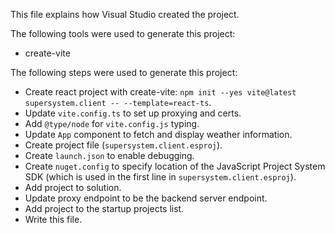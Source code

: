 This file explains how Visual Studio created the project.

The following tools were used to generate this project:
- create-vite

The following steps were used to generate this project:
- Create react project with create-vite: `npm init --yes vite@latest supersystem.client -- --template=react-ts`.
- Update `vite.config.ts` to set up proxying and certs.
- Add `@type/node` for `vite.config.js` typing.
- Update `App` component to fetch and display weather information.
- Create project file (`supersystem.client.esproj`).
- Create `launch.json` to enable debugging.
- Create `nuget.config` to specify location of the JavaScript Project System SDK (which is used in the first line in `supersystem.client.esproj`).
- Add project to solution.
- Update proxy endpoint to be the backend server endpoint.
- Add project to the startup projects list.
- Write this file.
